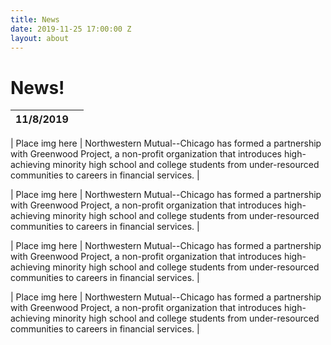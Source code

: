 ```yaml
---
title: News
date: 2019-11-25 17:00:00 Z
layout: about
---
```


# News!

|11/8/2019|  |
|--|--|

| Place img here | Northwestern Mutual--Chicago has formed a partnership with Greenwood Project, a non-profit organization that introduces high-achieving minority high school and college students from under-resourced communities to careers in financial services. |

| Place img here | Northwestern Mutual--Chicago has formed a partnership with Greenwood Project, a non-profit organization that introduces high-achieving minority high school and college students from under-resourced communities to careers in financial services. |

| Place img here | Northwestern Mutual--Chicago has formed a partnership with Greenwood Project, a non-profit organization that introduces high-achieving minority high school and college students from under-resourced communities to careers in financial services. |

| Place img here | Northwestern Mutual--Chicago has formed a partnership with Greenwood Project, a non-profit organization that introduces high-achieving minority high school and college students from under-resourced communities to careers in financial services. |

